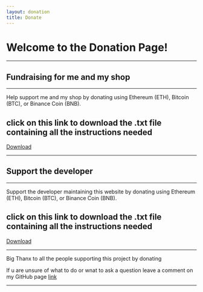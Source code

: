 ```yaml
---
layout: donation
title: Donate
---
```


# Welcome to the Donation Page!

---
## Fundraising for me and my shop
---

Help support me and my shop by donating using Ethereum (ETH), Bitcoin (BTC), or Binance Coin (BNB).

## click on this link to download the .txt file containing all the instructions needed
[Download](https://drive.google.com/file/d/1Egjks3qZnY8wQ9-oUcpIc1M7tdqEzAow/view?usp=drivesdk)

---
## Support the developer
---
Support the developer maintaining this website by donating using Ethereum (ETH), Bitcoin (BTC), or Binance Coin (BNB).

## click on this link to download the .txt file containing all the instructions needed
[Download](https://drive.google.com/file/d/1EewzBlWPzlgRPFUhsdQgiYr8_DH7Wytw/view?usp=drivesdk)

---
Big Thanx to all the people supporting this project by donating

If u are unsure of what to do or wnat to ask a question leave a comment on my GitHub page [link](https://github.com/Electroboy15/Chat-and-info-for-Takway.shop/discussions/1#discussion-6864775)

---


